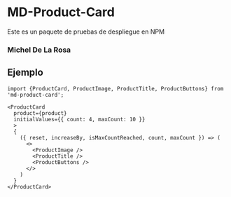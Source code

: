 # MD-Product-Card
Este es un paquete de pruebas de despliegue en NPM

### Michel De La Rosa

## Ejemplo

```
import {ProductCard, ProductImage, ProductTitle, ProductButtons} from 'md-product-card';
```
```
<ProductCard
  product={product}
  initialValues={{ count: 4, maxCount: 10 }}
  >
  {
    ({ reset, increaseBy, isMaxCountReached, count, maxCount }) => (
      <>
        <ProductImage />
        <ProductTitle />
        <ProductButtons />
      </>
    )
  }
</ProductCard>
```